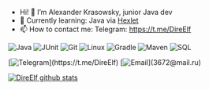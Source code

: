 - Hi! 👋 I’m Alexander Krasowsky, junior Java dev
- 🌱 Currently learning: Java via [Hexlet](https://hexlet.io)
- 📫 How to contact me: Telegram: https://t.me/DireElf

![Java](https://img.shields.io/badge/-Java-003f5c?style=for-the-badge&logo=)
![JUnit](https://img.shields.io/badge/-JUnit-003f5c?style=for-the-badge&logo=)
![Git](https://img.shields.io/badge/-Git-003f5c?style=for-the-badge&logo=)
![Linux](https://img.shields.io/badge/-Linux-003f5c?style=for-the-badge&logo=)
![Gradle](https://img.shields.io/badge/-Gradle-003f5c?style=for-the-badge&logo=)
![Maven](https://img.shields.io/badge/-Maven-003f5c?style=for-the-badge&logo=)
![SQL](https://img.shields.io/badge/-SQL-003f5c?style=for-the-badge&logo=)



[![Telegram](https://img.shields.io/badge/-Telegram-003f5c?)](https://t.me/DireElf)
[![Email](https://img.shields.io/badge/-Email-003f5c?)](3672@mail.ru)


[![DireElf github stats](https://github-readme-stats.vercel.app/api?username=direelf&show_icons=true&theme=tokyonight)](https://github.com/DireElf?tab=repositories)

<!---
DireElf/DireElf is a ✨ special ✨ repository because its `README.md` (this file) appears on your GitHub profile.
You can click the Preview link to take a look at your changes.
--->
